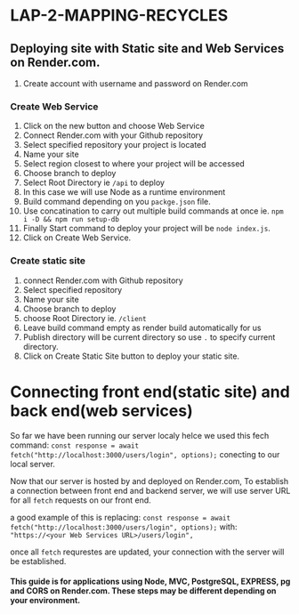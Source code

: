 # LAP-2-MAPPING-RECYCLES

## Deploying site with Static site and Web Services on Render.com.

1.  Create account with username and password on Render.com

### Create Web Service

1.  Click on the new button and choose Web Service
2.  Connect Render.com with your Github repository
3.  Select specified repository your project is located
4.  Name your site
5.  Select region closest to where your project will be accessed
6.  Choose branch to deploy
7.  Select Root Directory ie `/api` to deploy
8.  In this case we will use Node as a runtime environment
9.  Build command depending on you `packge.json` file.
10. Use concatination to carry out multiple build commands at once ie. `npm i -D && npm run setup-db`
11. Finally Start command to deploy your project will be `node index.js`.
12. Click on Create Web Service.

### Create static site

1.  connect Render.com with Github repository
2.  Select specified repository
3.  Name your site
4.  Choose branch to deploy
5.  choose Root Directory ie. `/client`
6.  Leave build command empty as render build automatically for us
7.  Publish directory will be current directory so use `.` to specify current directory.
8.  Click on Create Static Site button to deploy your static site.

# Connecting front end(static site) and back end(web services)

So far we have been running our server localy helce we used this fech command:
`const response = await fetch("http://localhost:3000/users/login", options);` conecting to our local server.

Now that our server is hosted by and deployed on Render.com, To establish a connection between front end and backend server, we will use server URL for all `fetch` requests on our front end.

a good example of this is replacing:
`const response = await fetch("http://localhost:3000/users/login", options);`
with:
`"https://<your Web Services URL>/users/login",`

once all `fetch` requrestes are updated, your connection with the server will be established.

#### This guide is for applications using Node, MVC, PostgreSQL, EXPRESS, pg and CORS on Render.com. These steps may be different depending on your environment.
